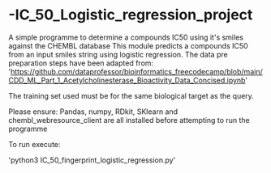 # -IC_50_Logistic_regression_project
A simple programme to determine a compounds IC50 using it's smiles against the CHEMBL database
This module predicts a compounds IC50 from an input smiles string using logistic regression.
The data pre preparation steps have been adapted from: 'https://github.com/dataprofessor/bioinformatics_freecodecamp/blob/main/CDD_ML_Part_1_Acetylcholinesterase_Bioactivity_Data_Concised.ipynb'

The training set used must be for the same biological target as the query.

Please ensure: Pandas, numpy, RDkit, SKlearn and chembl_webresource_client are all installed before attempting to run the programme

To run execute:

'python3 IC_50_fingerprint_logistic_regression.py'
